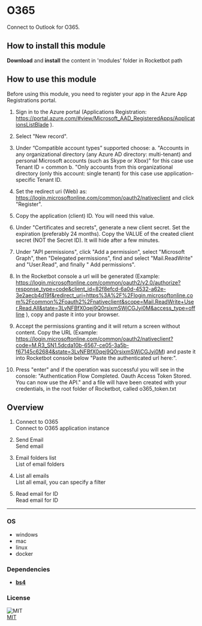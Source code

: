 



# O365
  
Connect to Outlook for O365.  

## How to install this module
  
__Download__ and __install__ the content in 'modules' folder in Rocketbot path  


## How to use this module

Before using this module, you need to register your app in the Azure App Registrations 
portal.

1. Sign in to the Azure portal (Applications Registration: 
https://portal.azure.com/#view/Microsoft_AAD_RegisteredApps/ApplicationsListBlade ).
2. Select "New record".
3. Under 
“Compatible account types” supported choose:
    a. "Accounts in any organizational directory (any Azure AD directory: 
multi-tenant) and personal Microsoft accounts (such as Skype or Xbox)" for this case use Tenant ID = common
    b. "Only
 accounts from this organizational directory (only this account: single tenant) for this case use application-specific 
Tenant ID.
4. Set the redirect uri (Web) as: https://login.microsoftonline.com/common/oauth2/nativeclient and click 
"Register".
5. Copy the application (client) ID. You will need this value.
6. Under "Certificates and secrets", generate
 a new client secret. Set the expiration (preferably 24 months). Copy the VALUE of the created client secret (NOT the 
Secret ID). It will hide after a few minutes.
7. Under "API permissions", click "Add a permission", select "Microsoft 
Graph", then "Delegated permissions", find and select "Mail.ReadWrite" and "User.Read", and finally " Add permissions".

8. In the Rocketbot console a url will be generated (Example: 
https://login.microsoftonline.com/common/oauth2/v2.0/authorize?response_type=code&client_id=82f8efcd-6a0d-4532-a62e-3e2aecb4d19f&redirect_uri=https%3A%2F%2Flogin.microsoftonline.com%2Fcommon%2Foauth2%2Fnativeclient&scope=Mail.ReadWrite+User.Read.All&state=3LvNFBfX0qej9Q0rsixmSWjCGJyi0M&access_type=offline
 ), copy and paste it into your browser.
9. Accept the permissions granting and it will return a screen without content.
 Copy the URL (Example: 
https://login.microsoftonline.com/common/oauth2/nativeclient?code=M.R3_SN1.5dcda10b-6567-ce05-3a5b-f67145c62684&state=3LvNFBfX0qej9Q0rsixmSWjCGJyi0M)
 and paste it into Rocketbot console below "Paste the authenticated url here:".
10. Press "enter" and if the operation 
was successful you will see in the console: "Authentication Flow Completed. Oauth Access Token Stored. You can now use 
the API." and a file will have been created with your credentials, in the root folder of Rocketbot, called 
o365_token.txt


## Overview


1. Connect to O365  
Connect to O365 application instance

2. Send Email  
Send email

3. Email folders list  
List of email folders

4. List all emails  
List all email, you can specify a filter

5. Read email for ID  
Read email for ID  




----
### OS

- windows
- mac
- linux
- docker

### Dependencies
- [**bs4**](https://pypi.org/project/bs4/)
### License
  
![MIT](https://camo.githubusercontent.com/107590fac8cbd65071396bb4d04040f76cde5bde/687474703a2f2f696d672e736869656c64732e696f2f3a6c6963656e73652d6d69742d626c75652e7376673f7374796c653d666c61742d737175617265)  
[MIT](http://opensource.org/licenses/mit-license.ph)
